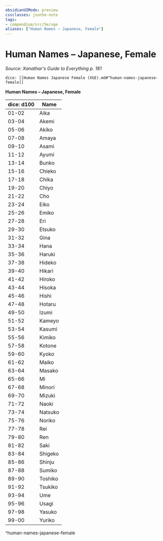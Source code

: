 ```yaml
---
obsidianUIMode: preview
cssclasses: json5e-note
tags:
- compendium/src/5e/xge
aliases: ["Human Names – Japanese, Female"]
---
```

# Human Names – Japanese, Female
*Source: Xanathar's Guide to Everything p. 181* 

`dice: [[Human Names Japanese Female (XGE).md#^human-names-japanese-female]]`

**Human Names – Japanese, Female**

| dice: d100 | Name |
|------------|------|
| 01-02 | Aika |
| 03-04 | Akemi |
| 05-06 | Akiko |
| 07-08 | Amaya |
| 09-10 | Asami |
| 11-12 | Ayumi |
| 13-14 | Bunko |
| 15-16 | Chieko |
| 17-18 | Chika |
| 19-20 | Chiyo |
| 21-22 | Cho |
| 23-24 | Eiko |
| 25-26 | Emiko |
| 27-28 | Eri |
| 29-30 | Etsuko |
| 31-32 | Gina |
| 33-34 | Hana |
| 35-36 | Haruki |
| 37-38 | Hideko |
| 39-40 | Hikari |
| 41-42 | Hiroko |
| 43-44 | Hisoka |
| 45-46 | Hishi |
| 47-48 | Hotaru |
| 49-50 | Izumi |
| 51-52 | Kameyo |
| 53-54 | Kasumi |
| 55-56 | Kimiko |
| 57-58 | Kotone |
| 59-60 | Kyoko |
| 61-62 | Maiko |
| 63-64 | Masako |
| 65-66 | Mi |
| 67-68 | Minori |
| 69-70 | Mizuki |
| 71-72 | Naoki |
| 73-74 | Natsuko |
| 75-76 | Noriko |
| 77-78 | Rei |
| 79-80 | Ren |
| 81-82 | Saki |
| 83-84 | Shigeko |
| 85-86 | Shinju |
| 87-88 | Sumiko |
| 89-90 | Toshiko |
| 91-92 | Tsukiko |
| 93-94 | Ume |
| 95-96 | Usagi |
| 97-98 | Yasuko |
| 99-00 | Yuriko |
^human-names-japanese-female